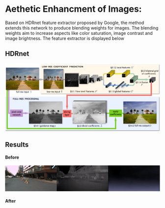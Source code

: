 # Aethetic Enhancment of Images:
Based on HDRnet feature extractor proposed by Google, the method extends this network to produce blending weights for images. The blending weights aim to increase aspects like color saturation, image contrast and image brightness.
The feature extractor is displayed below

## HDRnet

![](hdrnet.png)

## Results
#### Before
![](gifs/day_depth.gif)


#### After
